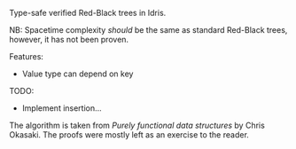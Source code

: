 Type-safe verified Red-Black trees in Idris.

NB: Spacetime complexity *should* be the same as standard Red-Black trees,
however, it has not been proven.

Features:
- Value type can depend on key

TODO:
- Implement insertion...

The algorithm is taken from *Purely functional data structures* by Chris Okasaki.
The proofs were mostly left as an exercise to the reader.
